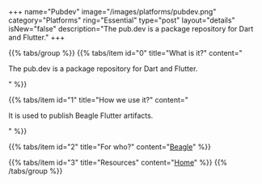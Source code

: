+++
name="Pubdev"
image="/images/platforms/pubdev.png"
category="Platforms"
ring="Essential"
type="post"
layout="details"
isNew="false"
description="The pub.dev is a package repository for Dart and Flutter."
+++

{{% tabs/group %}}
  {{% tabs/item id="0" title="What is it?" content="<p>The pub.dev is a package repository for Dart and Flutter.</p>" %}}

  {{% tabs/item id="1" title="How we use it?" content="<p>It is used to publish Beagle Flutter artifacts.</p>" %}}

  {{% tabs/item id="2" title="For who?" content="<a href='https://usebeagle.io/' target='_blank'>Beagle</a>" %}}

  {{% tabs/item id="3" title="Resources" content="<a href='https://pub.dev/' target='_blank'>Home</a>" %}}
{{% /tabs/group %}}
